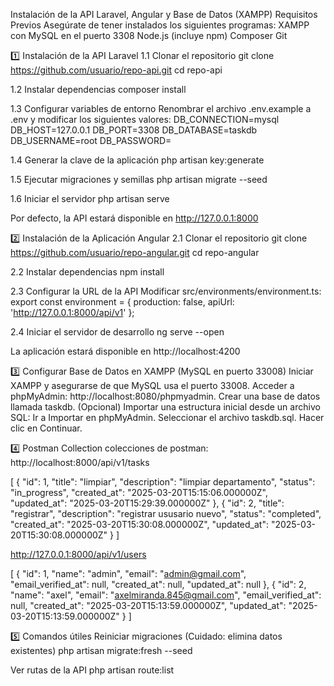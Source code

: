 Instalación de la API Laravel, Angular y Base de Datos (XAMPP)
Requisitos Previos
Asegúrate de tener instalados los siguientes programas:
XAMPP con MySQL en el puerto 3308
Node.js (incluye npm)
Composer
Git

1️⃣ Instalación de la API Laravel
1.1 Clonar el repositorio
git clone https://github.com/usuario/repo-api.git
 cd repo-api

1.2 Instalar dependencias
composer install

1.3 Configurar variables de entorno
Renombrar el archivo .env.example a .env y modificar los siguientes valores:
DB_CONNECTION=mysql
DB_HOST=127.0.0.1
DB_PORT=3308
DB_DATABASE=taskdb
DB_USERNAME=root
DB_PASSWORD=

1.4 Generar la clave de la aplicación
php artisan key:generate

1.5 Ejecutar migraciones y semillas
php artisan migrate --seed

1.6 Iniciar el servidor
php artisan serve

Por defecto, la API estará disponible en http://127.0.0.1:8000

2️⃣ Instalación de la Aplicación Angular
2.1 Clonar el repositorio
git clone https://github.com/usuario/repo-angular.git
 cd repo-angular

2.2 Instalar dependencias
npm install

2.3 Configurar la URL de la API
Modificar src/environments/environment.ts:
export const environment = {
  production: false,
  apiUrl: 'http://127.0.0.1:8000/api/v1'
};

2.4 Iniciar el servidor de desarrollo
ng serve --open

La aplicación estará disponible en http://localhost:4200

3️⃣ Configurar Base de Datos en XAMPP (MySQL en puerto 33008)
Iniciar XAMPP y asegurarse de que MySQL usa el puerto 33008.
Acceder a phpMyAdmin: http://localhost:8080/phpmyadmin.
Crear una base de datos llamada taskdb.
(Opcional) Importar una estructura inicial desde un archivo SQL:
Ir a Importar en phpMyAdmin.
Seleccionar el archivo taskdb.sql.
Hacer clic en Continuar.

4️⃣ Postman Collection
colecciones de postman:
http://localhost:8000/api/v1/tasks

[
    {
        "id": 1,
        "title": "limpiar",
        "description": "limpiar departamento",
        "status": "in_progress",
        "created_at": "2025-03-20T15:15:06.000000Z",
        "updated_at": "2025-03-20T15:29:39.000000Z"
    },
    {
        "id": 2,
        "title": "registrar",
        "description": "registrar ususario nuevo",
        "status": "completed",
        "created_at": "2025-03-20T15:30:08.000000Z",
        "updated_at": "2025-03-20T15:30:08.000000Z"
    }
]

http://127.0.0.1:8000/api/v1/users

[
    {
        "id": 1,
        "name": "admin",
        "email": "admin@gmail.com",
        "email_verified_at": null,
        "created_at": null,
        "updated_at": null
    },
    {
        "id": 2,
        "name": "axel",
        "email": "axelmiranda.845@gmail.com",
        "email_verified_at": null,
        "created_at": "2025-03-20T15:13:59.000000Z",
        "updated_at": "2025-03-20T15:13:59.000000Z"
    }
]

5️⃣ Comandos útiles
Reiniciar migraciones (Cuidado: elimina datos existentes)
php artisan migrate:fresh --seed

Ver rutas de la API
php artisan route:list

